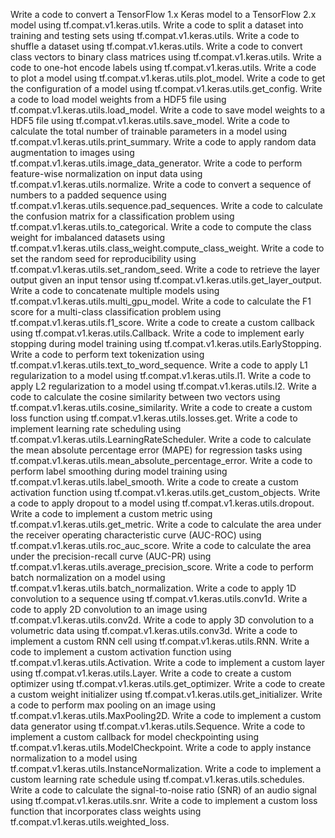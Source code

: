 Write a code to convert a TensorFlow 1.x Keras model to a TensorFlow 2.x model using tf.compat.v1.keras.utils.
Write a code to split a dataset into training and testing sets using tf.compat.v1.keras.utils.
Write a code to shuffle a dataset using tf.compat.v1.keras.utils.
Write a code to convert class vectors to binary class matrices using tf.compat.v1.keras.utils.
Write a code to one-hot encode labels using tf.compat.v1.keras.utils.
Write a code to plot a model using tf.compat.v1.keras.utils.plot_model.
Write a code to get the configuration of a model using tf.compat.v1.keras.utils.get_config.
Write a code to load model weights from a HDF5 file using tf.compat.v1.keras.utils.load_model.
Write a code to save model weights to a HDF5 file using tf.compat.v1.keras.utils.save_model.
Write a code to calculate the total number of trainable parameters in a model using tf.compat.v1.keras.utils.print_summary.
Write a code to apply random data augmentation to images using tf.compat.v1.keras.utils.image_data_generator.
Write a code to perform feature-wise normalization on input data using tf.compat.v1.keras.utils.normalize.
Write a code to convert a sequence of numbers to a padded sequence using tf.compat.v1.keras.utils.sequence.pad_sequences.
Write a code to calculate the confusion matrix for a classification problem using tf.compat.v1.keras.utils.to_categorical.
Write a code to compute the class weight for imbalanced datasets using tf.compat.v1.keras.utils.class_weight.compute_class_weight.
Write a code to set the random seed for reproducibility using tf.compat.v1.keras.utils.set_random_seed.
Write a code to retrieve the layer output given an input tensor using tf.compat.v1.keras.utils.get_layer_output.
Write a code to concatenate multiple models using tf.compat.v1.keras.utils.multi_gpu_model.
Write a code to calculate the F1 score for a multi-class classification problem using tf.compat.v1.keras.utils.f1_score.
Write a code to create a custom callback using tf.compat.v1.keras.utils.Callback.
Write a code to implement early stopping during model training using tf.compat.v1.keras.utils.EarlyStopping.
Write a code to perform text tokenization using tf.compat.v1.keras.utils.text_to_word_sequence.
Write a code to apply L1 regularization to a model using tf.compat.v1.keras.utils.l1.
Write a code to apply L2 regularization to a model using tf.compat.v1.keras.utils.l2.
Write a code to calculate the cosine similarity between two vectors using tf.compat.v1.keras.utils.cosine_similarity.
Write a code to create a custom loss function using tf.compat.v1.keras.utils.losses.get.
Write a code to implement learning rate scheduling using tf.compat.v1.keras.utils.LearningRateScheduler.
Write a code to calculate the mean absolute percentage error (MAPE) for regression tasks using tf.compat.v1.keras.utils.mean_absolute_percentage_error.
Write a code to perform label smoothing during model training using tf.compat.v1.keras.utils.label_smooth.
Write a code to create a custom activation function using tf.compat.v1.keras.utils.get_custom_objects.
Write a code to apply dropout to a model using tf.compat.v1.keras.utils.dropout.
Write a code to implement a custom metric using tf.compat.v1.keras.utils.get_metric.
Write a code to calculate the area under the receiver operating characteristic curve (AUC-ROC) using tf.compat.v1.keras.utils.roc_auc_score.
Write a code to calculate the area under the precision-recall curve (AUC-PR) using tf.compat.v1.keras.utils.average_precision_score.
Write a code to perform batch normalization on a model using tf.compat.v1.keras.utils.batch_normalization.
Write a code to apply 1D convolution to a sequence using tf.compat.v1.keras.utils.conv1d.
Write a code to apply 2D convolution to an image using tf.compat.v1.keras.utils.conv2d.
Write a code to apply 3D convolution to a volumetric data using tf.compat.v1.keras.utils.conv3d.
Write a code to implement a custom RNN cell using tf.compat.v1.keras.utils.RNN.
Write a code to implement a custom activation function using tf.compat.v1.keras.utils.Activation.
Write a code to implement a custom layer using tf.compat.v1.keras.utils.Layer.
Write a code to create a custom optimizer using tf.compat.v1.keras.utils.get_optimizer.
Write a code to create a custom weight initializer using tf.compat.v1.keras.utils.get_initializer.
Write a code to perform max pooling on an image using tf.compat.v1.keras.utils.MaxPooling2D.
Write a code to implement a custom data generator using tf.compat.v1.keras.utils.Sequence.
Write a code to implement a custom callback for model checkpointing using tf.compat.v1.keras.utils.ModelCheckpoint.
Write a code to apply instance normalization to a model using tf.compat.v1.keras.utils.InstanceNormalization.
Write a code to implement a custom learning rate schedule using tf.compat.v1.keras.utils.schedules.
Write a code to calculate the signal-to-noise ratio (SNR) of an audio signal using tf.compat.v1.keras.utils.snr.
Write a code to implement a custom loss function that incorporates class weights using tf.compat.v1.keras.utils.weighted_loss.
